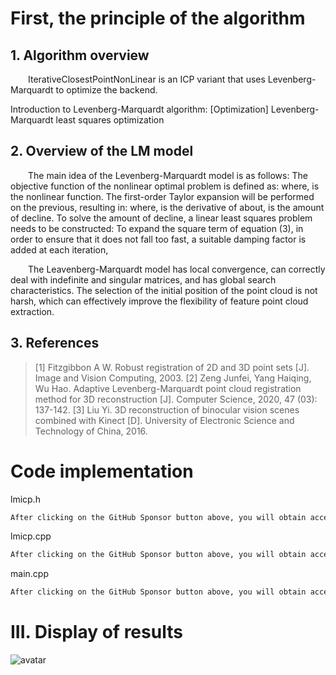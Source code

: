 #  First, the principle of the algorithm 

##  1. Algorithm overview 

   IterativeClosestPointNonLinear is an ICP variant that uses Levenberg-Marquardt to optimize the backend.  

   Introduction to Levenberg-Marquardt algorithm: [Optimization] Levenberg-Marquardt least squares optimization 

##  2. Overview of the LM model 

   The main idea of the Levenberg-Marquardt model is as follows: The objective function of the nonlinear optimal problem is defined as: where, is the nonlinear function. The first-order Taylor expansion will be performed on the previous, resulting in: where, is the derivative of about, is the amount of decline. To solve the amount of decline, a linear least squares problem needs to be constructed: To expand the square term of equation (3), in order to ensure that it does not fall too fast, a suitable damping factor is added at each iteration,

   The Leavenberg-Marquardt model has local convergence, can correctly deal with indefinite and singular matrices, and has global search characteristics. The selection of the initial position of the point cloud is not harsh, which can effectively improve the flexibility of feature point cloud extraction. 

##  3. References 

>  [1] Fitzgibbon A W. Robust registration of 2D and 3D point sets [J]. Image and Vision Computing, 2003. [2] Zeng Junfei, Yang Haiqing, Wu Hao. Adaptive Levenberg-Marquardt point cloud registration method for 3D reconstruction [J]. Computer Science, 2020, 47 (03): 137-142. [3] Liu Yi. 3D reconstruction of binocular vision scenes combined with Kinect [D]. University of Electronic Science and Technology of China, 2016. 

#  Code implementation 

 lmicp.h 

  ```python  
After clicking on the GitHub Sponsor button above, you will obtain access permissions to my private code repository ( https://github.com/slowlon/my_code_bar ) to view this blog code. By searching the code number of this blog, you can find the code you need, code number is: 2024020309574128862
  ```  
 lmicp.cpp 

  ```python  
After clicking on the GitHub Sponsor button above, you will obtain access permissions to my private code repository ( https://github.com/slowlon/my_code_bar ) to view this blog code. By searching the code number of this blog, you can find the code you need, code number is: 2024020309574128862
  ```  
 main.cpp 

  ```python  
After clicking on the GitHub Sponsor button above, you will obtain access permissions to my private code repository ( https://github.com/slowlon/my_code_bar ) to view this blog code. By searching the code number of this blog, you can find the code you need, code number is: 2024020309574128862
  ```  
#  III. Display of results 

 ![avatar]( 20210305162059193.png) 

